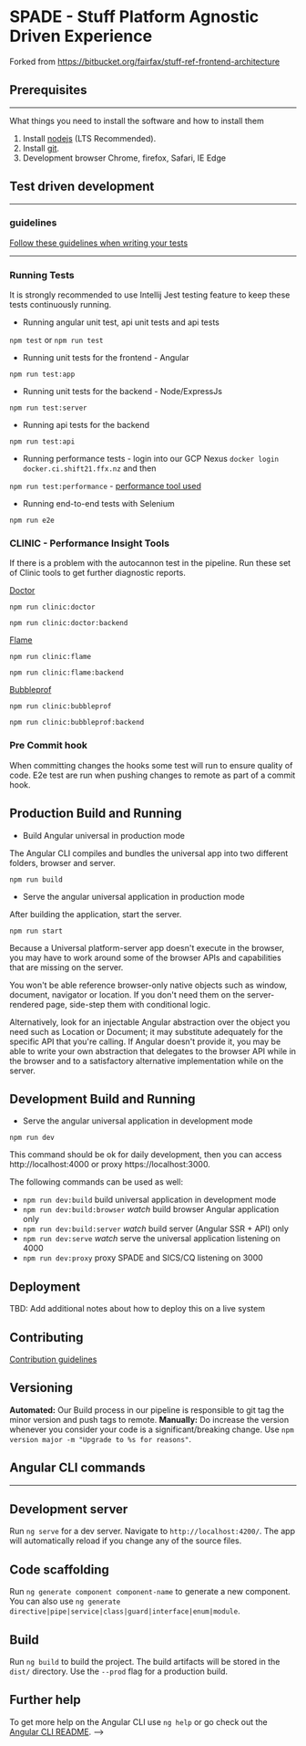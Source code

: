 # SPADE - Stuff Platform Agnostic Driven Experience

Forked from https://bitbucket.org/fairfax/stuff-ref-frontend-architecture

## Prerequisites

---

What things you need to install the software and how to install them

1. Install [nodejs](https://nodejs.org/en/download/) (LTS Recommended).
2. Install [git](https://git-scm.com/downloads).
3. Development browser Chrome, firefox, Safari, IE Edge

## Test driven development

---

### guidelines

[Follow these guidelines when writing your tests](https://stuffnz.atlassian.net/wiki/spaces/DE/pages/659619848/SPADE+-+Test+pyramid)

---

### Running Tests

It is strongly recommended to use Intellij Jest testing feature to keep these tests continuously running.

- Running angular unit test, api unit tests and api tests

`npm test` or `npm run test`

- Running unit tests for the frontend - Angular

`npm run test:app`

- Running unit tests for the backend - Node/ExpressJs

`npm run test:server`

- Running api tests for the backend

`npm run test:api`

- Running performance tests - login into our GCP Nexus `docker login docker.ci.shift21.ffx.nz` and then

`npm run test:performance` - [performance tool used](https://bitbucket.org/fairfax/stuff-yokohama-autocannon/src/master/)

- Running end-to-end tests with Selenium

`npm run e2e`

### CLINIC - Performance Insight Tools

If there is a problem with the autocannon test in the pipeline. Run these set of Clinic tools to get further diagnostic reports.

[Doctor](https://clinicjs.org/doctor/)

`npm run clinic:doctor`

`npm run clinic:doctor:backend`

[Flame](https://clinicjs.org/flame/)

`npm run clinic:flame`

`npm run clinic:flame:backend`

[Bubbleprof](https://clinicjs.org/bubbleprof/)

`npm run clinic:bubbleprof`

`npm run clinic:bubbleprof:backend`

### Pre Commit hook

When committing changes the hooks some test will run to ensure quality of code.
E2e test are run when pushing changes to remote as part of a commit hook.

## Production Build and Running

- Build Angular universal in production mode

The Angular CLI compiles and bundles the universal app into two different folders, browser and server.

```
npm run build
```

- Serve the angular universal application in production mode

After building the application, start the server.

```
npm run start
```

Because a Universal platform-server app doesn't execute in the browser, you may have to work around some of the browser APIs and capabilities that are missing on the server.

You won't be able reference browser-only native objects such as window, document, navigator or location. If you don't need them on the server-rendered page, side-step them with conditional logic.

Alternatively, look for an injectable Angular abstraction over the object you need such as Location or Document; it may substitute adequately for the specific API that you're calling. If Angular doesn't provide it, you may be able to write your own abstraction that delegates to the browser API while in the browser and to a satisfactory alternative implementation while on the server.

## Development Build and Running

- Serve the angular universal application in development mode

```
npm run dev
```

This command should be ok for daily development, then you can access http://localhost:4000 or proxy https://localhost:3000.

The following commands can be used as well:

- `npm run dev:build` build universal application in development mode
- `npm run dev:build:browser` _watch_ build browser Angular application only
- `npm run dev:build:server` _watch_ build server (Angular SSR + API) only
- `npm run dev:serve` _watch_ serve the universal application listening on 4000
- `npm run dev:proxy` proxy SPADE and SICS/CQ listening on 3000

## Deployment

TBD: Add additional notes about how to deploy this on a live system

## Contributing

[Contribution guidelines](https://stuffnz.atlassian.net/wiki/spaces/DE/pages/653230081/Experience+Frontend+Contribution)

## Versioning

**Automated:**
Our Build process in our pipeline is responsible to git tag the minor version and push tags to remote.
**Manually:**
Do increase the version whenever you consider your code is a significant/breaking change. Use `npm version major -m "Upgrade to %s for reasons"`.

## Angular CLI commands

---

## Development server

Run `ng serve` for a dev server. Navigate to `http://localhost:4200/`. The app will automatically reload if you change any of the source files.

## Code scaffolding

Run `ng generate component component-name` to generate a new component. You can also use `ng generate directive|pipe|service|class|guard|interface|enum|module`.

## Build

Run `ng build` to build the project. The build artifacts will be stored in the `dist/` directory. Use the `--prod` flag for a production build.

## Further help

To get more help on the Angular CLI use `ng help` or go check out the [Angular CLI README](https://github.com/angular/angular-cli/blob/master/README.md). -->
